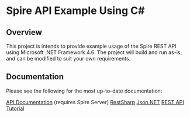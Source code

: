 # Spire API Example Using C\#

## Overview

This project is intends to provide example usage of the Spire REST API using
Microsoft .NET Framework 4.6. The project will build and run as-is, and can be
modified to suit your own requirements.


## Documentation

Please see the following for the most up-to-date documentation:

[API Documentation](https://localhost:10880/doc) (requires Spire Server)
[RestSharp](http://restsharp.org)
[Json.NET](http://www.newtonsoft.com/json)
[REST API Tutorial](http://www.restapitutorial.com/)
